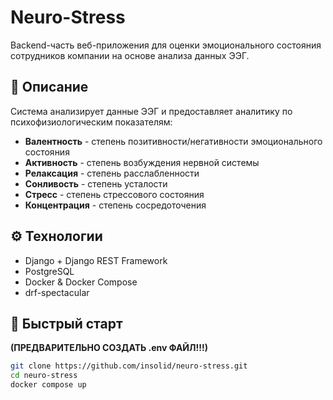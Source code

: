 # Neuro-Stress

Backend-часть веб-приложения для оценки эмоционального состояния сотрудников компании на основе анализа данных ЭЭГ.

## 📃 Описание

Система анализирует данные ЭЭГ и предоставляет аналитику по психофизиологическим показателям:
- **Валентность** - степень позитивности/негативности эмоционального состояния
- **Активность** - степень возбуждения нервной системы  
- **Релаксация** - степень расслабленности
- **Сонливость** - степень усталости
- **Стресс** - степень стрессового состояния
- **Концентрация** - степень сосредоточения

## ⚙️ Технологии

- Django + Django REST Framework
- PostgreSQL
- Docker & Docker Compose
- drf-spectacular

## 🚀 Быстрый старт
**(ПРЕДВАРИТЕЛЬНО СОЗДАТЬ .env ФАЙЛ!!!)**
```bash
git clone https://github.com/insolid/neuro-stress.git
cd neuro-stress
docker compose up
```
